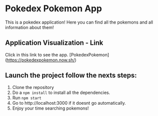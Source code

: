 
# Pokedex Pokemon App

This is a pokedex application! Here you can find all the pokemons and all information about them!

## Application Visualization - Link

Click in this link to see the app. [PokedexPokemon] (https://pokedexpokemon.now.sh/)

## Launch the project follow the nexts steps: 

1. Clone the repository
2. Do a `npm install` to install all the dependencies.
3. Run `npm start`
4. Go to http://localhost:3000 if it doesnt go automatically.
5. Enjoy your time searching pokemons!

